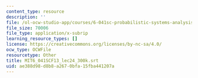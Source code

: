 ```yaml
---
content_type: resource
description: ''
file: /ol-ocw-studio-app/courses/6-041sc-probabilistic-systems-analysis-and-applied-probability-fall-2013/ae388d98d8b8a2670bfa15fba441207a_MIT6_041SCF13_lec24_300k.srt
file_size: 70006
file_type: application/x-subrip
learning_resource_types: []
license: https://creativecommons.org/licenses/by-nc-sa/4.0/
ocw_type: OCWFile
resourcetype: Other
title: MIT6_041SCF13_lec24_300k.srt
uid: ae388d98-d8b8-a267-0bfa-15fba441207a
---
```

